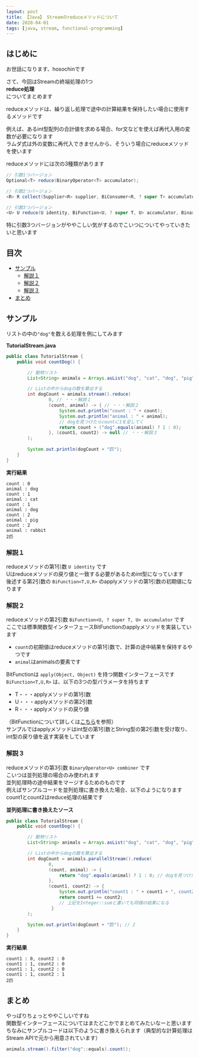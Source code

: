 ```yaml
---
layout: post
title: 【Java】 Streamのreduceメソッドについて
date: 2020-04-01
tags: [java, stream, functional-programming]
---
```


## はじめに

お世話になります、hosochinです  

さて、今回はStreamの終端処理の1つ  
**reduce処理**  
についてまとめます

reduceメソッドは、繰り返し処理で途中の計算結果を保持したい場合に使用するメソッドです  

例えば、あるint型配列の合計値を求める場合、for文などを使えば再代入用の変数が必要になります  
ラムダ式は外の変数に再代入できませんから、そういう場合にreduceメソッドを使います  

reduceメソッドには次の3種類があります 

```java
// 引数1つバージョン
Optional<T> reduce(BinaryOperator<T> accumulator);

// 引数2つバージョン
<R> R collect(Supplier<R> supplier, BiConsumer<R, ? super T> accumulator, BiConsumer<R, R> combiner);

// 引数3つバージョン
<U> U reduce(U identity, BiFunction<U, ? super T, U> accumulator, BinaryOperator<U> combiner);
```

特に引数3つバージョンがややこしい気がするのでこいつについてやっていきたいと思います

## 目次

- [サンプル](#サンプル)
  - [解説１](#解説１)
  - [解説２](#解説２)
  - [解説３](#解説３)
- [まとめ](#まとめ)

## サンプル

リストの中の`"dog"`を数える処理を例にしてみます

**TutorialStream.java**

```java
public class TutorialStream {
    public void countDog() {

        // 動物リスト
        List<String> animals = Arrays.asList("dog", "cat", "dog", "pig", "rabbit");

        // Listの中からdogの数を算出する
        int dogCount = animals.stream().reduce(
                0, // ・・・解説１
                (count, animal) -> { // ・・・解説２
                    System.out.println("count : " + count);
                    System.out.println("animal : " + animal);
                    // dogを見つけたらcountに1を足してく
                    return count + ("dog".equals(animal) ? 1 : 0);
                }, (count1, count2) -> null // ・・・解説３
        );
        
        System.out.println(dogCount + "匹");
    }
}
```

**実行結果**

```
count : 0
animal : dog
count : 1
animal : cat
count : 1
animal : dog
count : 2
animal : pig
count : 2
animal : rabbit
2匹
```

### 解説１

reduceメソッドの第1引数 `U identity` です  
Uはreduceメソッドの戻り値と一致する必要があるためint型になっています  
後述する第2引数の `BiFunction<T,U,R>` のapplyメソッドの第1引数の初期値になります

### 解説２

reduceメソッドの第2引数 `BiFunction<U, ? super T, U> accumulator` です  
ここでは標準関数型インターフェースBitFunctionのapplyメソッドを実装しています  
- `count`の初期値はreduceメソッドの第1引数で、計算の途中結果を保持するやつです  
- `animal`はanimalsの要素です  

BitFunctionは `apply(Object, Object)` を持つ関数インターフェースです  
`BiFunction<T,U,R>` は、以下の3つの型パラメータを持ちます  
- T・・・applyメソッドの第1引数  
- U・・・applyメソッドの第2引数  
- R・・・applyメソッドの戻り値  

（BitFunctionについて詳しくは[こちら](https://docs.oracle.com/javase/jp/8/docs/api/java/util/function/BiFunction.html)を参照）  
サンプルではapplyメソッドはint型の第1引数とString型の第2引数を受け取り、int型の戻り値を返す実装をしています

### 解説３

reduceメソッドの第3引数 `BinaryOperator<U> combiner` です  
こいつは並列処理の場合のみ使われます  
並列処理時の途中結果をマージするためのものです  
例えばサンプルコードを並列処理に書き換えた場合、以下のようになります  
count1とcount2はreduce処理の結果です

**並列処理に書き換えたソース**

```java
public class TutorialStream {
    public void countDog() {

        // 動物リスト
        List<String> animals = Arrays.asList("dog", "cat", "dog", "pig", "rabbit");

        // Listの中からdogの数を算出する
        int dogCount = animals.parallelStream().reduce(
                0,
                (count, animal) -> {
                    return "dog".equals(animal) ? 1 : 0; // dogを見つけたら1を返す
                },
                (count1, count2) -> {
                    System.out.println("count1 : " + count1 + ", count2 : " + count2);
                    return count1 += count2;
                    // 上記をInteger::sumと書いても同様の結果になる
                 }
        );

        System.out.println(dogCount + "匹"); // 2
    }
}
```

**実行結果**

```
count1 : 0, count2 : 0
count1 : 1, count2 : 0
count1 : 1, count2 : 0
count1 : 1, count2 : 1
2匹
```

## まとめ

やっぱりちょっとややこしいですね  
関数型インターフェースについてはまたどこかでまとめてみたいなーと思います  
ちなみにサンプルコードは以下のように書き換えられます（典型的な計算処理はStream APIで元から用意されています）

```java
animals.stream().filter("dog"::equals).count();
```
